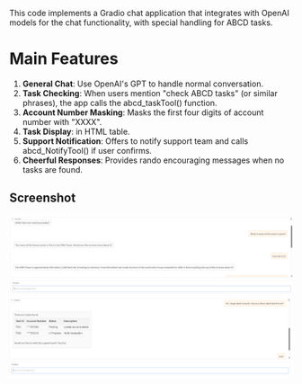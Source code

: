 This code implements a Gradio chat application that integrates with OpenAI models for the chat functionality, with special handling for ABCD tasks.

# Main Features
1. **General Chat**: Use OpenAI's GPT to handle normal conversation.
2. **Task Checking**: When users mention "check ABCD tasks" (or similar phrases), the app calls the abcd_taskTool() function.
3. **Account Number Masking**: Masks the first four digits of account number with "XXXX".
4. **Task Display**: in HTML table.
5. **Support Notification**: Offers to notify support team and calls abcd_NotifyTool() if user confirms.
6. **Cheerful Responses**: Provides rando encouraging messages when no tasks are found.

## Screenshot
![Chat1](https://github.com/sngo/llms-practice/blob/main/taskmanagement/chat1.png)
![Chat2](https://github.com/sngo/llms-practice/blob/main/taskmanagement/chat2.png)

